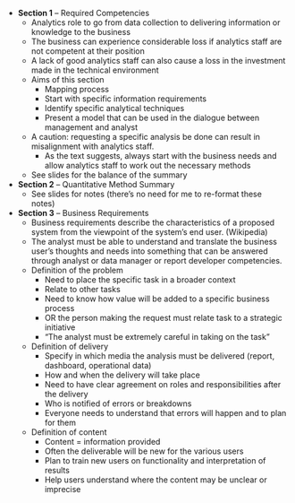 -   **Section 1** – Required Competencies
    -   Analytics role to go from data collection to delivering
        information or knowledge to the business
    -   The business can experience considerable loss if analytics staff
        are not competent at their position
    -   A lack of good analytics staff can also cause a loss in the
        investment made in the technical environment
    -   Aims of this section
        -   Mapping process
        -   Start with specific information requirements
        -   Identify specific analytical techniques
        -   Present a model that can be used in the dialogue between
            management and analyst
    -   A caution: requesting a specific analysis be done can result in
        misalignment with analytics staff.
        -   As the text suggests, always start with the business needs
            and allow analytics staff to work out the necessary methods
    -   See slides for the balance of the summary
-   **Section 2** – Quantitative Method Summary
    -   See slides for notes (there’s no need for me to re-format these
        notes)
-   **Section 3** – Business Requirements
    -   Business requirements describe the characteristics of a proposed
        system from the viewpoint of the system’s end user. (Wikipedia)
    -   The analyst must be able to understand and translate the
        business user’s thoughts and needs into something that can be
        answered through analyst or data manager or report developer
        competencies.
    -   Definition of the problem
        -   Need to place the specific task in a broader context
        -   Relate to other tasks
        -   Need to know how value will be added to a specific business
            process
        -   OR the person making the request must relate task to a
            strategic initiative
        -   “The analyst must be extremely careful in taking on the
            task”
    -   Definition of delivery
        -   Specify in which media the analysis must be delivered
            (report, dashboard, operational data)
        -   How and when the delivery will take place
        -   Need to have clear agreement on roles and responsibilities
            after the delivery
        -   Who is notified of errors or breakdowns
        -   Everyone needs to understand that errors will happen and to
            plan for them
    -   Definition of content
        -   Content = information provided
        -   Often the deliverable will be new for the various users
        -   Plan to train new users on functionality and interpretation
            of results
        -   Help users understand where the content may be unclear or
            imprecise
